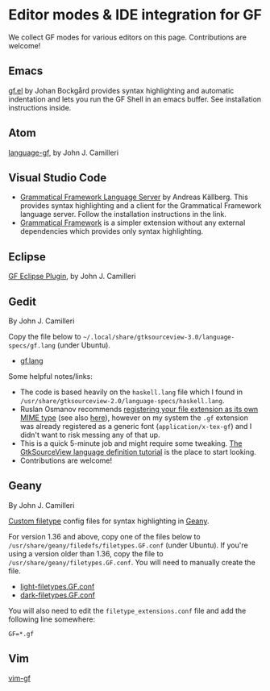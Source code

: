 # Editor modes & IDE integration for GF

We collect GF modes for various editors on this page. Contributions are welcome!

## Emacs

[gf.el](https://github.com/GrammaticalFramework/gf-emacs-mode) by Johan
Bockgård provides syntax highlighting and automatic indentation and
lets you run the GF Shell in an emacs buffer.  See installation
instructions inside.

## Atom

[language-gf](https://atom.io/packages/language-gf), by John J. Camilleri

## Visual Studio Code

* [Grammatical Framework Language Server](https://marketplace.visualstudio.com/items?itemName=anka-213.gf-vscode) by Andreas Källberg.
This provides syntax highlighting and a client for the Grammatical Framework language server. Follow the installation instructions in the link.
* [Grammatical Framework](https://marketplace.visualstudio.com/items?itemName=GrammaticalFramework.gf-vscode) is a simpler extension
without any external dependencies which provides only syntax highlighting.

## Eclipse

[GF Eclipse Plugin](https://github.com/GrammaticalFramework/gf-eclipse-plugin/), by John J. Camilleri

## Gedit

By John J. Camilleri

Copy the file below to
`~/.local/share/gtksourceview-3.0/language-specs/gf.lang` (under Ubuntu).

 * [gf.lang](../src/tools/gf.lang)

Some helpful notes/links:

 * The code is based heavily on the `haskell.lang` file which I found in
`/usr/share/gtksourceview-2.0/language-specs/haskell.lang`.
 * Ruslan Osmanov recommends
[registering your file extension as its own MIME type](http://osmanov-dev-notes.blogspot.com/2011/04/how-to-add-new-highlight-mode-in-gedit.html)
(see also [here](https://help.ubuntu.com/community/AddingMimeTypes)),
however on my system the `.gf` extension was already registered
as a generic font (`application/x-tex-gf`) and I didn't want to risk
messing any of that up.
 * This is a quick 5-minute job and might require some tweaking.
[The GtkSourceView language definition tutorial](http://developer.gnome.org/gtksourceview/stable/lang-tutorial.html)
is the place to start looking.
 * Contributions are welcome!

## Geany

By John J. Camilleri

[Custom filetype](http://www.geany.org/manual/dev/index.html#custom-filetypes)
config files for syntax highlighting in [Geany](http://www.geany.org/).

For version 1.36 and above, copy one of the files below to
`/usr/share/geany/filedefs/filetypes.GF.conf` (under Ubuntu).
If you're using a version older than 1.36, copy the file to `/usr/share/geany/filetypes.GF.conf`.
You will need to manually create the file.

 * [light-filetypes.GF.conf](../src/tools/light-filetypes.GF.conf)
 * [dark-filetypes.GF.conf](../src/tools/dark-filetypes.GF.conf)

You will also need to edit the `filetype_extensions.conf` file and add the
following line somewhere:

```
GF=*.gf
```

## Vim

[vim-gf](https://github.com/gdetrez/vim-gf)